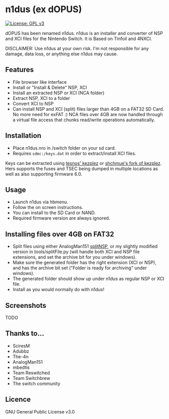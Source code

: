 # n1dus (ex dOPUS)
[![License: GPL v3](https://img.shields.io/badge/License-GPL%20v3-blue.svg)](https://www.gnu.org/licenses/gpl-3.0)

dOPUS has been renamed n1dus.
n1dus is an installer and converter of NSP and XCI files for the Nintendo Switch. It is Based on Tinfoil and 4NXCI. 

DISCLAIMER: Use n1dus at your own risk. I'm not responsible for any damage, data loss, or anything else n1dus may cause.

## Features
* File browser like interface
* Install or "Install & Delete" NSP, XCI 
* Install an extracted NSP or XCI (NCA folder)
* Extract NSP, XCI to a folder
* Convert XCI to NSP
* Can install NSP and XCI (split) files larger than 4GB on a FAT32 SD Card. No more need for exFAT :) NCA files over 4GB are now handled through a virtual file access that chunks read/write operations automatically.


## Installation
* Place n1dus.nro in /switch folder on your sd card.
* Requires `sdmc:/keys.dat` in order to extract/install XCI files. 

Keys can be extracted using [tesnos' kezplez](https://github.com/tesnos/kezplez-nx/tree/v1.0) or [shchmue's fork of kezplez](https://github.com/shchmue/kezplez-nx/releases). Hers supports the fuses and TSEC being dumped in multiple locations as well as also supporting firmware 6.0.


## Usage
* Launch n1dus via hbmenu.
* Follow the on screen instructions.
* You can install to the SD Card or NAND. 
* Required firmware version are always ignored.


## Installing files over 4GB on FAT32
* Split files using either AnalogMan151 [splitNSP](https://github.com/AnalogMan151/splitNSP), or my slightly modified version in tools/splitFile.py (will handle both XCI and NSP file extensions, and set the archive bit for you under windows). 
* Make sure the generated folder has the right extension (XCI or NSP), and has the archive bit set ("Folder is ready for archiving" under windows). 
* The generated folder should show up under n1dus as regular NSP or XCI file.
* Install as you would normally do with n1dus!


## Screenshots
TODO

## Thanks to...
* SciresM
* Adubbz
* The-4n
* AnalogMan151
* mbedtls
* Team Reswitched
* Team Switchbrew
* The switch community

## Licence
GNU General Public License v3.0
